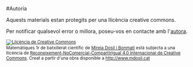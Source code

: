 #Autoria

Aquests materials estan protegits per una llicència creative commons.

Per notificar qualsevol error o millora, poseu-vos en contacte amb l'[autora](http://www.mdosil.cat).

<sup>
<a rel="license" href="http://creativecommons.org/licenses/by-nc-sa/4.0/"><img alt="Llicència de Creative Commons" style="border-width:0" src="https://i.creativecommons.org/l/by-nc-sa/4.0/80x15.png" /></a><br /><span xmlns:dct="http://purl.org/dc/terms/" href="http://purl.org/dc/dcmitype/Text" property="dct:title" rel="dct:type">Matemàtiques 1r de batxillerat científic</span> de <a xmlns:cc="http://creativecommons.org/ns#" href="http://www.mdosil.cat" property="cc:attributionName" rel="cc:attributionURL">Mireia Dosil i Bonmatí</a> està subjecta a una llicència de <a rel="license" href="http://creativecommons.org/licenses/by-nc-sa/4.0/">Reconeixement-NoComercial-CompartirIgual 4.0 Internacional de Creative Commons</a>. Creat a partir d'una obra disponible a <a xmlns:dct="http://purl.org/dc/terms/" href="http://www.mdosil.cat" rel="dct:source">http://www.mdosil.cat</a>
</sup>
